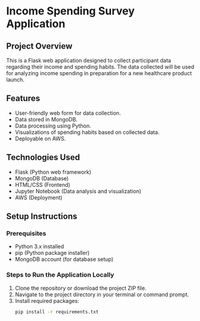 # Income Spending Survey Application

## Project Overview
This is a Flask web application designed to collect participant data regarding their income and spending habits. The data collected will be used for analyzing income spending in preparation for a new healthcare product launch.

## Features
- User-friendly web form for data collection.
- Data stored in MongoDB.
- Data processing using Python.
- Visualizations of spending habits based on collected data.
- Deployable on AWS.

## Technologies Used
- Flask (Python web framework)
- MongoDB (Database)
- HTML/CSS (Frontend)
- Jupyter Notebook (Data analysis and visualization)
- AWS (Deployment)

## Setup Instructions

### Prerequisites
- Python 3.x installed
- pip (Python package installer)
- MongoDB account (for database setup)

### Steps to Run the Application Locally
1. Clone the repository or download the project ZIP file.
2. Navigate to the project directory in your terminal or command prompt.
3. Install required packages:
   ```bash
   pip install -r requirements.txt
